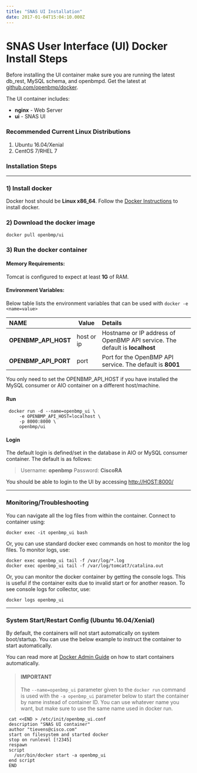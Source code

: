 ```yaml
---
title: "SNAS UI Installation"
date: 2017-01-04T15:04:10.000Z
---
```


SNAS User Interface (UI) Docker Install Steps
==============================================

<!--more-->

Before installing the UI container make sure you are running the latest db_rest, MySQL schema, and openbmpd.  Get the latest at [github.com/openbmp/docker](http://github.com/openbmp/docker).

The UI container includes:

* **nginx** - Web Server
* **ui** - SNAS UI

### Recommended Current Linux Distributions

  1. Ubuntu 16.04/Xenial
  1. CentOS 7/RHEL 7


### **Installation Steps**

- - -

### 1) Install docker

Docker host should be **Linux x86_64**.   Follow the [Docker Instructions](https://docs.docker.com/installation/) to install docker.  

### 2) Download the docker image

    docker pull openbmp/ui

### 3) Run the docker container

#### Memory Requirements: 
Tomcat is configured to expect at least **1G** of RAM.

#### Environment Variables: 
Below table lists the environment variables that can be used with ``docker -e <name=value>``


NAME | Value | Details
:---- | ----- |:-------
**OPENBMP\_API\_HOST** | host or ip | Hostname or IP address of OpenBMP API service. The default is **localhost**
**OPENBMP\_API\_PORT** | port | Port for the OpenBMP API service. The default is **8001**

You only need to set the OPENBMP\_API\_HOST if you have installed the MySQL consumer or AIO container on a different host/machine.

#### Run
     docker run -d --name=openbmp_ui \
         -e OPENBMP_API_HOST=localhost \
         -p 8000:8000 \
         openbmp/ui

#### Login

The default login is defined/set in the database in AIO or MySQL consumer container.   The default is as follows:

> Username: **openbmp**
> Password: **CiscoRA**

You should be able to login to the UI by accessing [http://HOST:8000/](http://HOST:8000)

- - -

### **Monitoring/Troubleshooting**
You can navigate all the log files from within the container. Connect to container using:
    
    docker exec -it openbmp_ui bash

Or, you can use standard docker exec commands on host to monitor the log files.  To monitor logs, use: 

    docker exec openbmp_ui tail -f /var/log/*.log
    docker exec openbmp_ui tail -f /var/log/tomcat7/catalina.out

Or, you can monitor the docker container by getting the console logs. This is useful if the container exits due to invalid start or for another reason. 
To see console logs for collector, use:

    docker logs openbmp_ui

- - -

### **System Start/Restart Config (Ubuntu 16.04/Xenial)**
 By default, the containers will not start automatically on system boot/startup.  You can use the below example to instruct the container to start automatically.

You can read more at [Docker Admin Guide](https://docs.docker.com/engine/admin/start-containers-automatically/) on how to start containers automatically. 

 > #### IMPORTANT
 > The ```--name=openbmp_ui``` parameter given to the ```docker run``` command is used with the ```-a openbmp_ui``` parameter below to start the container by name instead of container ID.  You can use whatever name you want, but make sure to use the same name used in docker run.

     cat <<END > /etc/init/openbmp_ui.conf
     description "SNAS UI container"
     author "tievens@cisco.com"
     start on filesystem and started docker
     stop on runlevel [!2345]
     respawn
     script
       /usr/bin/docker start -a openbmp_ui
     end script
     END